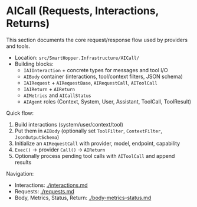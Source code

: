 # AICall (Requests, Interactions, Returns)

This section documents the core request/response flow used by providers and tools.

- Location: `src/SmartHopper.Infrastructure/AICall/`
- Building blocks:
  - `IAIInteraction` + concrete types for messages and tool I/O
  - `AIBody` container (interactions, tool/context filters, JSON schema)
  - `IAIRequest` + `AIRequestBase`, `AIRequestCall`, `AIToolCall`
  - `IAIReturn` + `AIReturn`
  - `AIMetrics` and `AICallStatus`
  - `AIAgent` roles (Context, System, User, Assistant, ToolCall, ToolResult)

Quick flow:

1) Build interactions (system/user/context/tool)
2) Put them in `AIBody` (optionally set `ToolFilter`, `ContextFilter`, `JsonOutputSchema`)
3) Initialize an `AIRequestCall` with provider, model, endpoint, capability
4) `Exec()` -> provider `Call()` -> `AIReturn`
5) Optionally process pending tool calls with `AIToolCall` and append results

Navigation:

- Interactions: [./interactions.md](./interactions.md)
- Requests: [./requests.md](./requests.md)
- Body, Metrics, Status, Return: [./body-metrics-status.md](./body-metrics-status.md)

